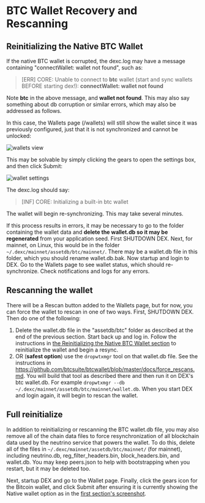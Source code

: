 # BTC Wallet Recovery and Rescanning

## Reinitializing the Native BTC Wallet

If the native BTC wallet is corrupted, the dexc.log may have a message containing "connectWallet: wallet not found", such as:

> [ERR] CORE: Unable to connect to **btc** wallet (start and sync wallets BEFORE starting dex!): **connectWallet: wallet not found**

Note **btc** in the above message, and **wallet not found**.  This may also say something about db corruption or similar errors, which may also be addressed as follows.

In this case, the Wallets page (/wallets) will still show the wallet since it was previously configured, just that it is not synchronized and cannot be unlocked:

![wallets view](https://user-images.githubusercontent.com/9373513/149597739-06318c29-f6be-4837-bb6f-2055971be8cf.png)

This may be solvable by simply clicking the gears to open the settings box, and then click Submit:

![wallet settings](https://user-images.githubusercontent.com/9373513/149597817-abbcbf5f-d05f-4b48-996f-485030d2a74c.png)

The dexc.log should say:

> [INF] CORE: Initializing a built-in btc wallet

The wallet will begin re-synchronizing.  This may take several minutes.

If this process results in errors, it may be necessary to go to the folder containing the wallet data and **delete the wallet.db so it may be regenerated** from your application seed.  First SHUTDOWN DEX. Next, for mainnet, on Linux, this would be in the folder `~/.dexc/mainnet/assetdb/btc/mainnet/`.  There may be a wallet.db file in this folder, which you should rename wallet.db.bak.  Now startup and login to DEX.  Go to the Wallets page to see wallet status, which should re-synchronize.  Check notifications and logs for any errors.

## Rescanning the wallet

There will be a Rescan button added to the Wallets page, but for now, you can force the wallet to rescan in one of two ways.  First, SHUTDOWN DEX.  Then do one of the following:

1. Delete the wallet.db file in the "assetdb/btc" folder as described at the end of the previous section.  Start back up and log in. Follow the instructions in [the Reinitializing the Native BTC Wallet section](#reinitializing-the-native-btc-wallet) to reinitialize the wallet and begin a resync.
2. OR (**safest option**) use the `dropwtxmgr` tool on that wallet.db file.  See the instructions in <https://github.com/btcsuite/btcwallet/blob/master/docs/force_rescans.md>.  You will build that tool as described there and then run it on DEX's btc wallet.db. For example `dropwtxmgr --db ~/.dexc/mainnet/assetdb/btc/mainnet/wallet.db`.  When you start DEX and login again, it will begin to rescan the wallet.

## Full reinitialize

In addition to reinitializing or rescanning the BTC wallet.db file, you may also remove all of the chain data files to force resynchronization of all blockchain data used by the neutrino service that powers the wallet.  To do this, delete all of the files in `~/.dexc/mainnet/assetdb/btc/mainnet/` (for mainnet), including neutrino.db, reg_filter_headers.bin, block_headers.bin, and wallet.db.  You may keep peers.json to help with bootstrapping when you restart, but it may be deleted too.

Next, startup DEX and go to the Wallet page. Finally, click the gears icon for the Bitcoin wallet, and click Submit after ensuring it is currently showing the Native wallet option as in the [first section's screenshot](#reinitializing-the-native-btc-wallet).
